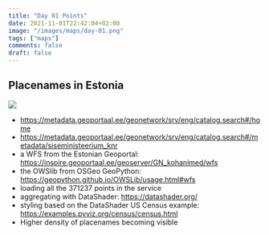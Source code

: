 ```yaml
---
title: "Day 01 Points"
date: 2021-11-01T22:42:04+02:00
image: "/images/maps/day-01.png"
tags: ["maps"]
comments: false
draft: false
---
```


## Placenames in Estonia


[![](../../images/maps/day-01.png)](../../images/maps/day-01.png)


- https://metadata.geoportaal.ee/geonetwork/srv/eng/catalog.search#/home
- https://metadata.geoportaal.ee/geonetwork/srv/eng/catalog.search#/metadata/siseministeerium_knr
- a WFS from the Estonian Geoportal: https://inspire.geoportaal.ee/geoserver/GN_kohanimed/wfs
- the OWSlib from OSGeo GeoPython: https://geopython.github.io/OWSLib/usage.html#wfs
- loading all the 371237 points in the service
- aggregating with DataShader: https://datashader.org/
- styling based on the DataShader US Census example: https://examples.pyviz.org/census/census.html
- Higher density of placenames becoming visible
